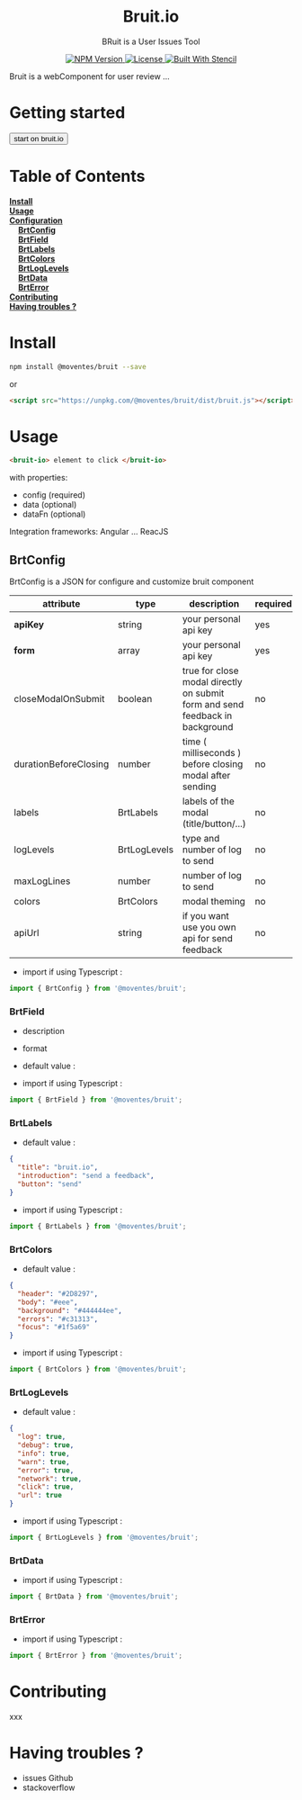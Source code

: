 <p align="center">
  <h1 align="center">Bruit.io</h1>
  <p align="center">BRuit is a User Issues Tool</p>
</p>
<p align="center">
  <a href="https://www.npmjs.com/package/@moventes/bruit">
    <img alt="NPM Version" src="https://img.shields.io/npm/v/@moventes/bruit.svg?style=flat">
  </a>
  <a href="https://opensource.org/licenses/MIT">
    <img alt="License" src="https://img.shields.io/npm/l/@moventes/bruit.svg">
  </a>
    <a href="https://stenciljs.com/">
    <img alt="Built With Stencil" src="https://img.shields.io/badge/-Built%20With%20Stencil-16161d.svg?logo=data%3Aimage%2Fsvg%2Bxml%3Bbase64%2CPD94bWwgdmVyc2lvbj0iMS4wIiBlbmNvZGluZz0idXRmLTgiPz4KPCEtLSBHZW5lcmF0b3I6IEFkb2JlIElsbHVzdHJhdG9yIDE5LjIuMSwgU1ZHIEV4cG9ydCBQbHVnLUluIC4gU1ZHIFZlcnNpb246IDYuMDAgQnVpbGQgMCkgIC0tPgo8c3ZnIHZlcnNpb249IjEuMSIgaWQ9IkxheWVyXzEiIHhtbG5zPSJodHRwOi8vd3d3LnczLm9yZy8yMDAwL3N2ZyIgeG1sbnM6eGxpbms9Imh0dHA6Ly93d3cudzMub3JnLzE5OTkveGxpbmsiIHg9IjBweCIgeT0iMHB4IgoJIHZpZXdCb3g9IjAgMCA1MTIgNTEyIiBzdHlsZT0iZW5hYmxlLWJhY2tncm91bmQ6bmV3IDAgMCA1MTIgNTEyOyIgeG1sOnNwYWNlPSJwcmVzZXJ2ZSI%2BCjxzdHlsZSB0eXBlPSJ0ZXh0L2NzcyI%2BCgkuc3Qwe2ZpbGw6I0ZGRkZGRjt9Cjwvc3R5bGU%2BCjxwYXRoIGNsYXNzPSJzdDAiIGQ9Ik00MjQuNywzNzMuOWMwLDM3LjYtNTUuMSw2OC42LTkyLjcsNjguNkgxODAuNGMtMzcuOSwwLTkyLjctMzAuNy05Mi43LTY4LjZ2LTMuNmgzMzYuOVYzNzMuOXoiLz4KPHBhdGggY2xhc3M9InN0MCIgZD0iTTQyNC43LDI5Mi4xSDE4MC40Yy0zNy42LDAtOTIuNy0zMS05Mi43LTY4LjZ2LTMuNkgzMzJjMzcuNiwwLDkyLjcsMzEsOTIuNyw2OC42VjI5Mi4xeiIvPgo8cGF0aCBjbGFzcz0ic3QwIiBkPSJNNDI0LjcsMTQxLjdIODcuN3YtMy42YzAtMzcuNiw1NC44LTY4LjYsOTIuNy02OC42SDMzMmMzNy45LDAsOTIuNywzMC43LDkyLjcsNjguNlYxNDEuN3oiLz4KPC9zdmc%2BCg%3D%3D&colorA=16161d&style=flat-square">
  </a>
</p>

Bruit is a webComponent for user review ...

# Getting started

<a href="https://bruit.io/"><button>start on bruit.io</button></a>

# Table of Contents

**[Install](#install)**<br>
**[Usage](#usage)**<br>
**[Configuration](#BrtConfig)**<br>
&nbsp;&nbsp;&nbsp;&nbsp;**[BrtConfig](#BrtConfig)**<br>
&nbsp;&nbsp;&nbsp;&nbsp;**[BrtField](#BrtField)**<br>
&nbsp;&nbsp;&nbsp;&nbsp;**[BrtLabels](#BrtLabels)**<br>
&nbsp;&nbsp;&nbsp;&nbsp;**[BrtColors](#BrtColors)**<br>
&nbsp;&nbsp;&nbsp;&nbsp;**[BrtLogLevels](#BrtLogLevels)**<br>
&nbsp;&nbsp;&nbsp;&nbsp;**[BrtData](#BrtData)**<br>
&nbsp;&nbsp;&nbsp;&nbsp;**[BrtError](#BrtError)**<br>
**[Contributing](#Contributing)**<br>
**[Having troubles ?](#Having-troubles-?)**<br>

# Install

```bash
npm install @moventes/bruit --save
```

or

```html
<script src="https://unpkg.com/@moventes/bruit/dist/bruit.js"></script>
```

# Usage

```html
<bruit-io> element to click </bruit-io>
```

with properties:

- config (required)
- data (optional)
- dataFn (optional)

Integration frameworks:
Angular ... ReacJS

## BrtConfig

BrtConfig is a JSON for configure and customize bruit component

| attribute             | type            | description                                                                  | required | default value                   |
| --------------------- | --------------- | ---------------------------------------------------------------------------- | -------- | ------------------------------- |
| **apiKey**            | string          | your personal api key                                                        | yes      | -                               |
| **form**              | array<BrtField> | your personal api key                                                        | yes      | -                               |
| closeModalOnSubmit    | boolean         | true for close modal directly on submit form and send feedback in background | no       | false                           |
| durationBeforeClosing | number          | time ( milliseconds ) before closing modal after sending                     | no       | 1500                            |
| labels                | BrtLabels       | labels of the modal (title/button/...)                                       | no       | see                             |
| logLevels             | BrtLogLevels    | type and number of log to send                                               | no       | see                             |
| maxLogLines           | number          | number of log to send                                                        | no       | 100                             |
| colors                | BrtColors       | modal theming                                                                | no       | see                             |
| apiUrl                | string          | if you want use you own api for send feedback                                | no       | <https://api.bruit.io/feedback> |

- import if using Typescript :

```javascript
import { BrtConfig } from '@moventes/bruit';
```

### BrtField

- description
- format
- default value :

- import if using Typescript :

```javascript
import { BrtField } from '@moventes/bruit';
```

### BrtLabels

- default value :

```json
{
  "title": "bruit.io",
  "introduction": "send a feedback",
  "button": "send"
}
```

- import if using Typescript :

```javascript
import { BrtLabels } from '@moventes/bruit';
```

### BrtColors

- default value :

```json
{
  "header": "#2D8297",
  "body": "#eee",
  "background": "#444444ee",
  "errors": "#c31313",
  "focus": "#1f5a69"
}
```

- import if using Typescript :

```javascript
import { BrtColors } from '@moventes/bruit';
```

### BrtLogLevels

- default value :

```json
{
  "log": true,
  "debug": true,
  "info": true,
  "warn": true,
  "error": true,
  "network": true,
  "click": true,
  "url": true
}
```

- import if using Typescript :

```javascript
import { BrtLogLevels } from '@moventes/bruit';
```

### BrtData

- import if using Typescript :

```javascript
import { BrtData } from '@moventes/bruit';
```

### BrtError

- import if using Typescript :

```javascript
import { BrtError } from '@moventes/bruit';
```

# Contributing

xxx

# Having troubles ?

- issues Github
- stackoverflow
